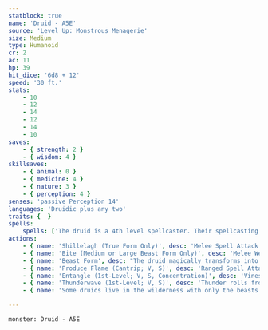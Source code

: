 ```yaml
---
statblock: true
name: 'Druid - A5E'
source: 'Level Up: Monstrous Menagerie'
size: Medium
type: Humanoid
cr: 2
ac: 11
hp: 39
hit_dice: '6d8 + 12'
speed: '30 ft.'
stats:
    - 10
    - 12
    - 14
    - 12
    - 14
    - 10
saves:
    - { strength: 2 }
    - { wisdom: 4 }
skillsaves:
    - { animal: 0 }
    - { medicine: 4 }
    - { nature: 3 }
    - { perception: 4 }
senses: 'passive Perception 14'
languages: 'Druidic plus any two'
traits: {  }
spells:
    spells: ['The druid is a 4th level spellcaster. Their spellcasting ability is Wisdom (spell save DC 12, +4 to hit with spell attacks). They have the following druid spells prepared:', 'Cantrips (at will): druidcraft, produce flame, shillelagh', '1st-level (4 slots): entangle, longstrider, speak with animals, thunderwave', '2nd-level (3 slots): animal messenger, barkskin']
actions:
    - { name: 'Shillelagh (True Form Only)', desc: 'Melee Spell Attack: +4 to hit, reach 5 ft, one target. Hit: 6 (1d8 + 2) magical bludgeoning damage.' }
    - { name: 'Bite (Medium or Large Beast Form Only)', desc: 'Melee Weapon Attack: +4 to hit, reach 5 ft, one target. Hit: 11 (2d8 + 2) piercing damage.' }
    - { name: 'Beast Form', desc: "The druid magically transforms into a Large or smaller beast or back into their true form. While in beast form, they retain their game statistics, can't cast spells, and can't speak. The druid's Speed increases by 10 feet, and when appropriate to their beast form they gain climb, fly, or swim speeds of 40 feet. Any equipment the druid is wearing or wielding merges into their new form." }
    - { name: 'Produce Flame (Cantrip; V, S)', desc: 'Ranged Spell Attack: +4 to hit, range 30 ft, one target. Hit: 4 (1d8) fire damage.' }
    - { name: 'Entangle (1st-Level; V, S, Concentration)', desc: 'Vines erupt in a 20-foot square centered on a spot on the ground within 120 feet. The area is difficult terrain for 1 minute. Each creature in the area when the spell is cast makes a DC 12 Strength saving throw. On a failure, it is restrained by vines. A creature restrained in this way can use its action to make a Strength check (DC 12), freeing itself on a success.' }
    - { name: 'Thunderwave (1st-Level; V, S)', desc: 'Thunder rolls from the druid in a 15-foot cube. Each creature in the area makes a DC 12 Constitution saving throw. On a failure, a creature takes 9 (2d8) thunder damage and is pushed 10 feet from the druid. On a success, a creature takes half damage and is not pushed.' }
    - { name: 'Some druids live in the wilderness with only the beasts and trees for companions', desc: 'Others serve as spiritual leaders for nomads or farmers, healing the sick and praying for fortunate weather.' }

---
```

```statblock
monster: Druid - A5E
```
